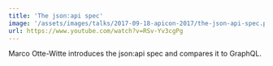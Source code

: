 ```yaml
---
title: 'The json:api spec'
image: '/assets/images/talks/2017-09-18-apicon-2017/the-json-api-spec.png'
url: https://www.youtube.com/watch?v=RSv-Yv3cgPg
---
```


Marco Otte-Witte introduces the json:api spec and compares it to GraphQL.
